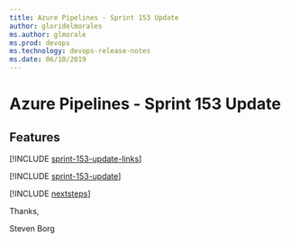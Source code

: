 ```yaml
---
title: Azure Pipelines - Sprint 153 Update
author: gloridelmorales
ms.author: glmorale
ms.prod: devops
ms.technology: devops-release-notes
ms.date: 06/10/2019
---
```


# Azure Pipelines - Sprint 153 Update

## Features

[!INCLUDE [sprint-153-update-links](../_shared/pipelines/sprint-153-update-links.md)]

[!INCLUDE [sprint-153-update](../_shared/pipelines/sprint-153-update.md)]

[!INCLUDE [nextsteps](../_shared/nextsteps.md)]

Thanks,

Steven Borg